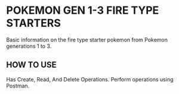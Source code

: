 # POKEMON GEN 1-3 FIRE TYPE STARTERS
Basic information on the fire type starter pokemon from Pokemon generations 1 to 3.

## HOW TO USE
Has Create, Read, And Delete Operations. Perform operations using Postman.